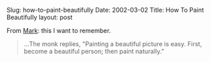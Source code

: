 Slug: how-to-paint-beautifully
Date: 2002-03-02
Title: How To Paint Beautifully
layout: post

From <a href="http://diveintomark.org">Mark</a>: this I want to remember.

<blockquote>...The monk replies, &quot;Painting a beautiful picture is easy. First, become a beautiful person; then paint naturally.&quot;</blockquote>
